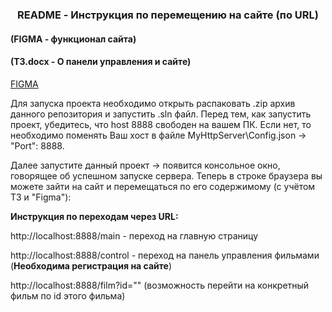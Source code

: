 <h3 align="center"> README - Инструкция по перемещению на сайте (по URL) </h3>
<h4>(FIGMA - функционал сайта) </h4>
<h4>(ТЗ.docx - О панели управления и сайте) </h4>

[FIGMA](https://www.figma.com/design/27MFM5D4OFnPZgZbwPc4tK/Untitled?node-id=1-1413&t=ab9rq5pXGn4wGg5s-0/)

Для запуска проекта необходимо открыть распаковать .zip архив данного репозитория и запустить .sln файл. Перед тем, как запустить проект, убедитесь, что host 8888 свободен на вашем ПК. Если нет, то необходимо поменять Ваш хост в файле MyHttpServer\Config.json -> "Port": 8888.
 
Далее запустите данный проект -> появится консольное окно, говорящее об успешном запуске сервера.
Теперь в строке браузера вы можете зайти на сайт и перемещаться по его содержимому (с учётом ТЗ и "Figma"):

**Инструкция по переходам через URL:**

http://localhost:8888/main - переход на главную страницу

http://localhost:8888/control - переход на панель управления фильмами (**Необходима регистрация на сайте**)

http://localhost:8888/film?id="" (возможность перейти на конкретный фильм по id этого фильма)


